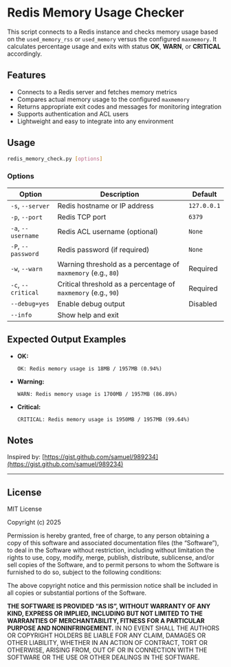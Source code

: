 
# Redis Memory Usage Checker

This script connects to a Redis instance and checks memory usage based on the `used_memory_rss` or `used_memory`
versus the configured `maxmemory`. It calculates percentage usage and exits with status **OK**, **WARN**, or **CRITICAL** accordingly.

## Features

- Connects to a Redis server and fetches memory metrics
- Compares actual memory usage to the configured `maxmemory`
- Returns appropriate exit codes and messages for monitoring integration
- Supports authentication and ACL users
- Lightweight and easy to integrate into any environment

## Usage

```bash
redis_memory_check.py [options]
```

### Options

| Option            | Description                                                   | Default        |
|-------------------|---------------------------------------------------------------|----------------|
| `-s`, `--server`  | Redis hostname or IP address                                  | `127.0.0.1`    |
| `-p`, `--port`    | Redis TCP port                                                | `6379`         |
| `-a`, `--username`| Redis ACL username (optional)                                 | `None`         |
| `-P`, `--password`| Redis password (if required)                                  | `None`         |
| `-w`, `--warn`    | Warning threshold as a percentage of `maxmemory` (e.g., `80`) | Required       |
| `-c`, `--critical`| Critical threshold as a percentage of `maxmemory` (e.g., `90`)| Required       |
| `--debug=yes`     | Enable debug output                                           | Disabled       |
| `--info`          | Show help and exit                                            |                |

## Expected Output Examples

- **OK:**

  ```
  OK: Redis memory usage is 18MB / 1957MB (0.94%)
  ```

- **Warning:**

  ```
  WARN: Redis memory usage is 1700MB / 1957MB (86.89%)
  ```

- **Critical:**

  ```
  CRITICAL: Redis memory usage is 1950MB / 1957MB (99.64%)
  ```

## Notes

Inspired by: [https://gist.github.com/samuel/989234](https://gist.github.com/samuel/989234)

---

## License

MIT License

Copyright (c) 2025

Permission is hereby granted, free of charge, to any person obtaining a copy of this software and associated documentation files (the “Software”), to deal in the Software without restriction, including without limitation the rights to use, copy, modify, merge, publish, distribute, sublicense, and/or sell copies of the Software, and to permit persons to whom the Software is furnished to do so, subject to the following conditions:

The above copyright notice and this permission notice shall be included in all copies or substantial portions of the Software.

**THE SOFTWARE IS PROVIDED “AS IS”, WITHOUT WARRANTY OF ANY KIND, EXPRESS OR IMPLIED, INCLUDING BUT NOT LIMITED TO THE WARRANTIES OF MERCHANTABILITY, FITNESS FOR A PARTICULAR PURPOSE AND NONINFRINGEMENT.** IN NO EVENT SHALL THE AUTHORS OR COPYRIGHT HOLDERS BE LIABLE FOR ANY CLAIM, DAMAGES OR OTHER LIABILITY, WHETHER IN AN ACTION OF CONTRACT, TORT OR OTHERWISE, ARISING FROM, OUT OF OR IN CONNECTION WITH THE SOFTWARE OR THE USE OR OTHER DEALINGS IN THE SOFTWARE.
